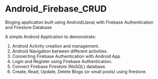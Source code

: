 # Android_Firebase_CRUD
Bloging application built using Android(Java) with Firebase Authentication and Firestore Database

A simple Android Application to demonstrate:

1. Android Activity creation and management.
2. Android Navigation between different activities.
3. Connecting Firebase Authentication with Android App
4. Login and Register using Firebase Authentication.
5. Connect Firebase Firestore (NoSQL) database.
6. Create, Read, Update, Delete Blogs (or small posts) using firestore. 
